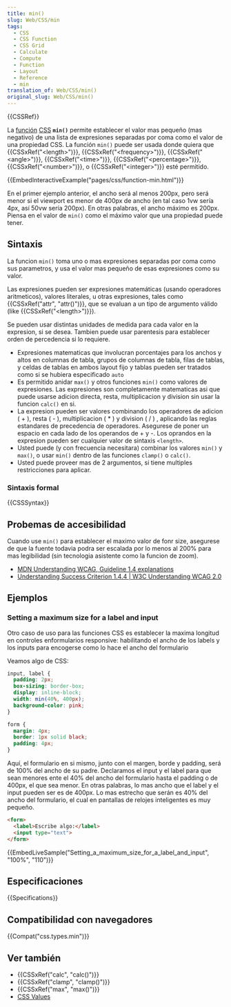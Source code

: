 ```yaml
---
title: min()
slug: Web/CSS/min
tags:
  - CSS
  - CSS Function
  - CSS Grid
  - Calculate
  - Compute
  - Function
  - Layout
  - Reference
  - min
translation_of: Web/CSS/min()
original_slug: Web/CSS/min()
---
```


{{CSSRef}}

La [función](/es/docs/Web/CSS/CSS_Functionals) [CSS](/es/docs/Web/CSS) **`min()`** permite establecer el valor mas pequeño (mas negativo) de una lista de expresiones separadas por coma como el valor de una propiedad CSS. La función `min()` puede ser usada donde quiera que {{CSSxRef("&lt;length&gt;")}}, {{CSSxRef("&lt;frequency&gt;")}}, {{CSSxRef("&lt;angle&gt;")}}, {{CSSxRef("&lt;time&gt;")}}, {{CSSxRef("&lt;percentage&gt;")}}, {{CSSxRef("&lt;number&gt;")}}, o {{CSSxRef("&lt;integer&gt;")}} esté permitido.

{{EmbedInteractiveExample("pages/css/function-min.html")}}

En el primer ejemplo anterior, el ancho será al menos 200px, pero será menor si el viewport es menor de 400px de ancho (en tal caso 1vw sería 4px, así 50vw sería 200px). En otras palabras, el ancho máximo es 200px. Piensa en el valor de `min()` como el máximo valor que una propiedad puede tener.

## Sintaxis

La funcion `min()` toma uno o mas expresiones separadas por coma como sus parametros, y usa el valor mas pequeño de esas expresiones como su valor.

Las expresiones pueden ser expresiones matemáticas (usando operadores aritmeticos), valores literales, u otras expresiones, tales como {{CSSxRef("attr", "attr()")}}, que se evaluan a un tipo de argumento válido (like {{CSSxRef("&lt;length&gt;")}}).

Se pueden usar distintas unidades de medida para cada valor en la expresion, si se desea. Tambien puede usar parentesis para establecer orden de percedencia si lo requiere.

- Expresiones matematicas que involucran porcentajes para los anchos y altos en columnas de tabla, grupos de columnas de tabla, filas de tablas, y celdas de tablas en ambos layout fijo y tablas pueden ser tratados como si se hubiera especificado `auto`
- Es permitido anidar `max()` y otros funciones `min()` como valores de expresiones. Las expresiones son completamente matematicas asi que puede usarse adicion directa, resta, multiplicacion y division sin usar la funcion `calc()` en si.
- La expresion pueden ser valores combinando los operadores de adicion ( + ), resta ( - ), multiplicacion ( \* ) y division ( / ) , aplicando las reglas estandares de precedencia de operadores. Asegurese de poner un espacio en cada lado de los operandos de + y -. Los oprandos en la expresion pueden ser cualquier valor de sintaxis `<length>`.
- Usted puede (y con frecuencia necesitara) combinar los valores `min()` y `max()`, o usar `min()` dentro de las funciones `clamp()` o `calc()`.
- Usted puede proveer mas de 2 argumentos, si tiene multiples restricciones para aplicar.

### Sintaxis formal

{{CSSSyntax}}

## Probemas de accesibilidad

Cuando use `min()` para establecer el maximo valor de fonr size, asegurese de que la fuente todavia podra ser escalada por lo menos al 200% para mas legibilidad (sin tecnologia asistente como la funcion de zoom).

- [MDN Understanding WCAG, Guideline 1.4 explanations](/es/docs/Web/Accessibility/Understanding_WCAG/Perceivable#Guideline_1.4_Make_it_easier_for_users_to_see_and_hear_content_including_separating_foreground_from_background)
- [Understanding Success Criterion 1.4.4 | W3C Understanding WCAG 2.0](https://www.w3.org/TR/UNDERSTANDING-WCAG20/visual-audio-contrast-scale.html)

## Ejemplos

### Setting a maximum size for a label and input

Otro caso de uso para las funciones CSS es establecer la maxima longitud en controles enformularios responsive: habilitando el ancho de los labels y los inputs para encogerse como lo hace el ancho del formulario

Veamos algo de CSS:

```css
input, label {
  padding: 2px;
  box-sizing: border-box;
  display: inline-block;
  width: min(40%, 400px);
  background-color: pink;
}

form {
  margin: 4px;
  border: 1px solid black;
  padding: 4px;
}
```

Aquí, el formulario en si mismo, junto con el margen, borde y padding, será de 100% del ancho de su padre. Declaramos el input y el label para que sean menores ente el 40% del ancho del formulario hasta el padding o de 400px, el que sea menor. En otras palabras, lo mas ancho que el label y el input pueden ser es de 400px. Lo mas estrecho que serán es 40% del ancho del formulario, el cual en pantallas de relojes inteligentes es muy pequeño.

```html
<form>
  <label>Escribe algo:</label>
  <input type="text">
</form>
```

{{EmbedLiveSample("Setting_a_maximum_size_for_a_label_and_input", "100%", "110")}}

## Especificaciones

{{Specifications}}

## Compatibilidad con navegadores

{{Compat("css.types.min")}}

## Ver también

- {{CSSxRef("calc", "calc()")}}
- {{CSSxRef("clamp", "clamp()")}}
- {{CSSxRef("max", "max()")}}
- [CSS Values](/es/docs/Learn/CSS/Introduction_to_CSS/Values_and_units)
